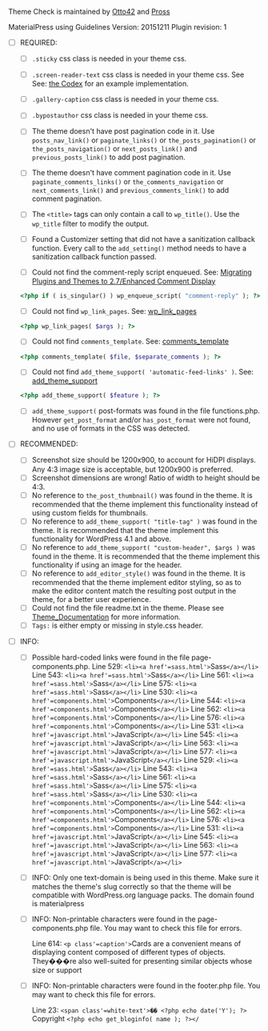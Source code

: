 
Theme Check is maintained by [Otto42](https://profiles.wordpress.org/otto42/) and [Pross](https://profiles.wordpress.org/pross/)

MaterialPress using Guidelines Version: 20151211 Plugin revision: 1

- [ ] REQUIRED:
	- [ ] ```.sticky``` css class is needed in your theme css.

	- [ ] ```.screen-reader-text``` css class is needed in your theme css. See See: [the Codex](http://codex.wordpress.org/CSS#WordPress_Generated_Classes) for an example implementation.

	- [ ] ```.gallery-caption``` css class is needed in your theme css.

	- [ ] ```.bypostauthor``` css class is needed in your theme css.

	- [ ] The theme doesn't have post pagination code in it. Use ```posts_nav_link()``` or ```paginate_links()``` or ```the_posts_pagination()``` or ```the_posts_navigation()``` or ```next_posts_link()``` and ```previous_posts_link()``` to add post pagination.

	- [ ] The theme doesn't have comment pagination code in it. Use ```paginate_comments_links()``` or ```the_comments_navigation``` or ```next_comments_link()``` and ```previous_comments_link()``` to add comment pagination.

	- [ ] The ```<title>``` tags can only contain a call to ```wp_title()```. Use the ```wp_title``` filter to modify the output.

	- [ ] Found a Customizer setting that did not have a sanitization callback function. Every call to the ```add_setting()``` method needs to have a sanitization callback function passed.

	- [ ] Could not find the comment-reply script enqueued. See:
	[Migrating Plugins and Themes to 2.7/Enhanced Comment Display](https://codex.wordpress.org/Migrating_Plugins_and_Themes_to_2.7/Enhanced_Comment_Display)

	```php
  	<?php if ( is_singular() ) wp_enqueue_script( "comment-reply" ); ?>
  ```

	- [ ] Could not find ```wp_link_pages```. See: [wp_link_pages](https://codex.wordpress.org/Function_Reference/wp_link_pages)

	```php
  <?php wp_link_pages( $args ); ?>
  ```

	- [ ] Could not find ```comments_template```. See: [comments_template](https://codex.wordpress.org/Template_Tags/comments_template)

	```php
  <?php comments_template( $file, $separate_comments ); ?>
  ```

	- [ ] Could not find ```add_theme_support( 'automatic-feed-links' )```. See: [add_theme_support](https://codex.wordpress.org/Function_Reference/add_theme_support)

	```php
  <?php add_theme_support( $feature ); ?>
  ```

	- [ ] ```add_theme_support(``` post-formats was found in the file functions.php. However ```get_post_format``` and/or ```has_post_format``` were not found, and no use of formats in the CSS was detected.

- [ ] RECOMMENDED:
	- [ ] Screenshot size should be 1200x900, to account for HiDPI displays. Any 4:3 image size is acceptable, but 1200x900 is preferred.
	- [ ] Screenshot dimensions are wrong! Ratio of width to height should be 4:3.
	- [ ] No reference to ```the_post_thumbnail()``` was found in the theme. It is recommended that the theme implement this functionality instead of using custom fields for thumbnails.
	- [ ] No reference to ```add_theme_support( "title-tag" )``` was found in the theme. It is recommended that the theme implement this functionality for WordPress 4.1 and above.
	- [ ] No reference to ```add_theme_support( "custom-header", $args )``` was found in the theme. It is recommended that the theme implement this functionality if using an image for the header.
	- [ ] No reference to ```add_editor_style()``` was found in the theme. It is recommended that the theme implement editor styling, so as to make the editor content match the resulting post output in the theme, for a better user experience.
	- [ ] Could not find the file readme.txt in the theme. Please see [Theme_Documentation](https://codex.wordpress.org/Theme_Review#Theme_Documentation) for more information.
	- [ ] ```Tags:``` is either empty or missing in style.css header.

- [ ] INFO:
	- [ ] Possible hard-coded links were found in the file page-components.php.
		Line 529: ```<li><a href'=sass.html'>```Sass```</a></li>```
		Line 543: ```<li><a href'=sass.html'>```Sass```</a></li>```
		Line 561: ```<li><a href'=sass.html'>```Sass```</a></li>```
		Line 575: ```<li><a href'=sass.html'>```Sass```</a></li>```
		Line 530: ```<li><a href'=components.html'>```Components```</a></li>```
		Line 544: ```<li><a href'=components.html'>```Components```</a></li>```
		Line 562: ```<li><a href'=components.html'>```Components```</a></li>```
		Line 576: ```<li><a href'=components.html'>```Components```</a></li>```
		Line 531: ```<li><a href'=javascript.html'>```JavaScript```</a></li>```
		Line 545: ```<li><a href'=javascript.html'>```JavaScript```</a></li>```
		Line 563: ```<li><a href'=javascript.html'>```JavaScript```</a></li>```
		Line 577: ```<li><a href'=javascript.html'>```JavaScript```</a></li>```
		Line 529: ```<li><a href'=sass.html'>```Sass```</a></li>```
		Line 543: ```<li><a href'=sass.html'>```Sass```</a></li>```
		Line 561: ```<li><a href'=sass.html'>```Sass```</a></li>```
		Line 575: ```<li><a href'=sass.html'>```Sass```</a></li>```
		Line 530: ```<li><a href'=components.html'>```Components```</a></li>```
		Line 544: ```<li><a href'=components.html'>```Components```</a></li>```
		Line 562: ```<li><a href'=components.html'>```Components```</a></li>```
		Line 576: ```<li><a href'=components.html'>```Components```</a></li>```
		Line 531: ```<li><a href'=javascript.html'>```JavaScript```</a></li>```
		Line 545: ```<li><a href'=javascript.html'>```JavaScript```</a></li>```
		Line 563: ```<li><a href'=javascript.html'>```JavaScript```</a></li>```
		Line 577: ```<li><a href'=javascript.html'>```JavaScript```</a></li>```

	- [ ] INFO: Only one text-domain is being used in this theme. Make sure it matches the theme's slug correctly so that the theme will be compatible with WordPress.org language packs. The domain found is materialpress

	- [ ] INFO: Non-printable characters were found in the page-components.php file. You may want to check this file for errors.

		Line 614: ```<p class'=caption'>```Cards are a convenient means of displaying content composed of different types of objects. They���re also well-suited for presenting similar objects whose size or support

	- [ ] INFO: Non-printable characters were found in the footer.php file. You may want to check this file for errors.

		Line 23: ```<span class'=white-text'>�� <?php echo date('Y'); ?>``` Copyright ```<?php echo get_bloginfo( name ); ?></```
